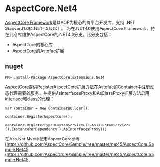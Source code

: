 # AspectCore.Net4
[AspectCore Framework](https://github.com/dotnetcore/AspectCore-Framework)是以AOP为核心的跨平台开发库，支持 .NET Standard1.6和.NET4.5及以上。
为在.NET4.0使用AspectCore Framework，特在此仓库维护AspectCore的.NET4.0分支。此分支包括：
* AspectCore的核心库
* AspectCore的Autofac扩展
## nuget

```
PM> Install-Package AspectCore.Extensions.Net4
```

AspectCore提供RegisterAspectCore扩展方法在Autofac的Container中注册动态代理需要的服务，并提供AsInterfacesProxy和AsClassProxy扩展方法启用interface和class的代理：

```
var container = new ContainerBuilder();

container.RegisterAspectCore();

container.RegisterType<CustomService>().As<ICustomService>().InstancePerDependency().AsInterfacesProxy();
```
在Asp.Net Mvc中使用AspectCore参考 [https://github.com/AspectCore/Sample/tree/master/net45/AspectCore.Sample.Net45](https://github.com/AspectCore/Sample/tree/master/net45/AspectCore.Sample.Net45)
